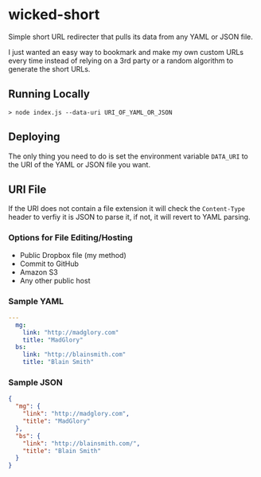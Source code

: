 wicked-short
============

Simple short URL redirecter that pulls its data from any YAML or JSON file.

I just wanted an easy way to bookmark and make my own custom URLs every time instead of relying on a 3rd party or a random algorithm to generate the short URLs.

## Running Locally

    > node index.js --data-uri URI_OF_YAML_OR_JSON

## Deploying

The only thing you need to do is set the environment variable `DATA_URI` to the URI of the YAML or JSON file you want.

## URI File

If the URI does not contain a file extension it will check the `Content-Type` header to verfiy it is JSON to parse it, if not, it will revert to YAML parsing.

### Options for File Editing/Hosting

- Public Dropbox file (my method)
- Commit to GitHub
- Amazon S3
- Any other public host

### Sample YAML

```yaml
---
  mg:
    link: "http://madglory.com"
    title: "MadGlory"
  bs:
    link: "http://blainsmith.com"
    title: "Blain Smith"
```

### Sample JSON

```json
{
  "mg": { 
    "link": "http://madglory.com", 
    "title": "MadGlory" 
  },
  "bs": { 
    "link": "http://blainsmith.com/", 
    "title": "Blain Smith"
  }
}
```
